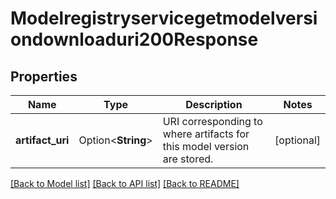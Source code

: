 # Modelregistryservicegetmodelversiondownloaduri200Response

## Properties

Name | Type | Description | Notes
------------ | ------------- | ------------- | -------------
**artifact_uri** | Option<**String**> | URI corresponding to where artifacts for this model version are stored. | [optional]

[[Back to Model list]](../README.md#documentation-for-models) [[Back to API list]](../README.md#documentation-for-api-endpoints) [[Back to README]](../README.md)


